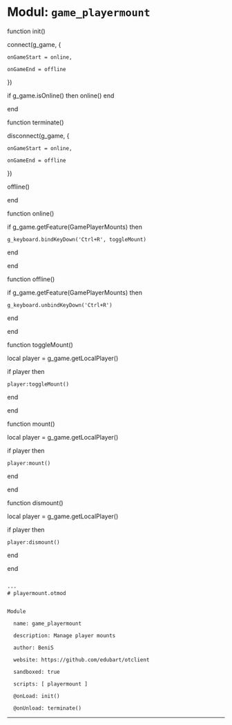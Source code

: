 # Modul: `game_playermount`


function init()

  connect(g_game, {

    onGameStart = online,

    onGameEnd = offline

})

  if g_game.isOnline() then online() end

end

function terminate()

  disconnect(g_game, {

    onGameStart = online,

    onGameEnd = offline

})

  offline()

end

function online()

  if g_game.getFeature(GamePlayerMounts) then

    g_keyboard.bindKeyDown('Ctrl+R', toggleMount)

  end

end

function offline()

  if g_game.getFeature(GamePlayerMounts) then

    g_keyboard.unbindKeyDown('Ctrl+R')

  end

end

function toggleMount()

  local player = g_game.getLocalPlayer()

  if player then

    player:toggleMount()

  end

end

function mount()

  local player = g_game.getLocalPlayer()

  if player then

    player:mount()

  end

end

function dismount()

  local player = g_game.getLocalPlayer()

  if player then

    player:dismount()

  end

end

```

---
# playermount.otmod


Module

  name: game_playermount

  description: Manage player mounts

  author: BeniS

  website: https://github.com/edubart/otclient

  sandboxed: true

  scripts: [ playermount ]

  @onLoad: init()

  @onUnload: terminate()

```

---
